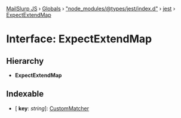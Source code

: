 [MailSlurp JS](../README.md) › [Globals](../globals.md) › ["node_modules/@types/jest/index.d"](../modules/_node_modules__types_jest_index_d_.md) › [jest](../modules/_node_modules__types_jest_index_d_.jest.md) › [ExpectExtendMap](_node_modules__types_jest_index_d_.jest.expectextendmap.md)

# Interface: ExpectExtendMap

## Hierarchy

* **ExpectExtendMap**

## Indexable

* \[ **key**: *string*\]: [CustomMatcher](../modules/_node_modules__types_jest_index_d_.jest.md#custommatcher)
